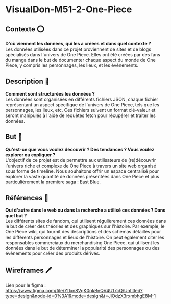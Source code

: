 # VisualDon-M51-2-One-Piece 

## Contexte ⭕️

**D'où viennent les données, qui les a créées et dans quel contexte ?**\
Les données utilisées dans ce projet proviennent de sites et de blogs spécialisés dans l'univers de One Piece. Elles ont été créées par des fans du manga dans le but de documenter chaque aspect du monde de One Piece, y compris les personnages, les lieux, et les événements.

## Description 📃

**Comment sont structurées les données ?**\
Les données sont organisées en différents fichiers JSON, chaque fichier représentant un aspect spécifique de l'univers de One Piece, tels que les personnages, les lieux, etc. Ces fichiers suivent un format clé-valeur et seront manipulés à l'aide de requêtes fetch pour récupérer et traiter les données.

## But 🎯

**Qu'est-ce que vous voulez découvrir ? Des tendances ? Vous voulez explorer ou expliquer ?**\
L'objectif de ce projet est de permettre aux utilisateurs de (re)découvrir l'univers riche et complexe de One Piece à travers un site web organisé sous forme de timeline. Nous souhaitons offrir un espace centralisé pour explorer la vaste quantité de données présentées dans One Piece et plus particulièrement la première saga : East Blue.

## Références 🔗

**Qui d'autre dans le web ou dans la recherche a utilisé ces données ? Dans quel but ?**\
Les différents sites de fandom, qui utilisent régulièrement ces données dans le but de créer des théories et des graphiques sur l'histoire. Par exemple, le One Piece wiki, qui fournit des descriptions et des schémas détaillés pour les différents personnages et lieux de l'histoire. On peut également citer les responsables commerciaux du merchandising One Piece, qui utilisent les données dans le but de déterminer la popularité des personnages ou des évènements pour créer des produits dérivés.

## Wireframes 🖊️

Lien pour le figma : https://www.figma.com/file/YtIxn8VgK0pkBnQV4U17cQ/Untitled?type=design&node-id=0%3A1&mode=design&t=JiOdzX3rxmbhgE8M-1
